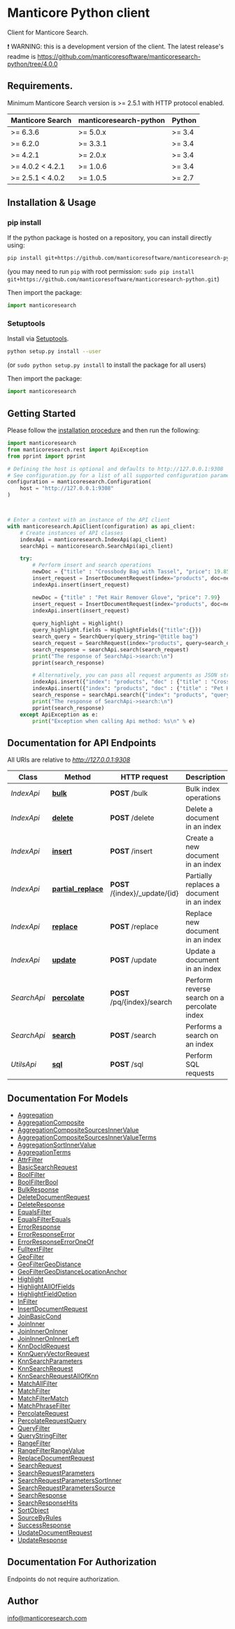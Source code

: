 # Manticore Python client

Сlient for Manticore Search.


❗ WARNING: this is a development version of the client. The latest release's readme is https://github.com/manticoresoftware/manticoresearch-python/tree/4.0.0

## Requirements.

Minimum Manticore Search version is >= 2.5.1 with HTTP protocol enabled.

| Manticore Search  | manticoresearch-python   |     Python    |
| ----------------- | ------------------------ | ------------- |
| >= 6.3.6          | >= 5.0.x                 | >= 3.4        |
| >= 6.2.0          | >= 3.3.1                 | >= 3.4        |
| >= 4.2.1          | >= 2.0.x                 | >= 3.4        |
| >= 4.0.2  < 4.2.1 | >= 1.0.6                 | >= 3.4        |
| >= 2.5.1  < 4.0.2 | >= 1.0.5                 | >= 2.7        |

## Installation & Usage
### pip install

If the python package is hosted on a repository, you can install directly using:

```sh
pip install git+https://github.com/manticoresoftware/manticoresearch-python.git
```
(you may need to run `pip` with root permission: `sudo pip install git+https://github.com/manticoresoftware/manticoresearch-python.git`)

Then import the package:
```python
import manticoresearch
```

### Setuptools

Install via [Setuptools](http://pypi.python.org/pypi/setuptools).

```sh
python setup.py install --user
```
(or `sudo python setup.py install` to install the package for all users)

Then import the package:
```python
import manticoresearch
```

## Getting Started

Please follow the [installation procedure](#installation--usage) and then run the following:

```python
import manticoresearch
from manticoresearch.rest import ApiException
from pprint import pprint

# Defining the host is optional and defaults to http://127.0.0.1:9308
# See configuration.py for a list of all supported configuration parameters.
configuration = manticoresearch.Configuration(
    host = "http://127.0.0.1:9308"
)



# Enter a context with an instance of the API client
with manticoresearch.ApiClient(configuration) as api_client:
    # Create instances of API classes
    indexApi = manticoresearch.IndexApi(api_client)
    searchApi = manticoresearch.SearchApi(api_client)

    try:
    	# Perform insert and search operations
    	newDoc = {"title" : "Crossbody Bag with Tassel", "price": 19.85}
        insert_request = InsertDocumentRequest(index="products", doc=newDoc)
        indexApi.insert(insert_request)

		newDoc = {"title" : "Pet Hair Remover Glove", "price": 7.99}
        insert_request = InsertDocumentRequest(index="products", doc=newDoc)
        indexApi.insert(insert_request)
        
        query_highlight = Highlight()
        query_highlight.fields = HighlightFields({"title":{}})
        search_query = SearchQuery(query_string="@title bag")
        search_request = SearchRequest(index="products", query=search_query, highlight=query_highlight)
        search_response = searchApi.search(search_request)    
        print("The response of SearchApi->search:\n")
        pprint(search_response)

		# Alternatively, you can pass all request arguments as JSON strings        
        indexApi.insert({"index": "products", "doc" : {"title" : "Crossbody Bag with Tassel", "price" : 19.85}})
        indexApi.insert({"index": "products", "doc" : {"title" : "Pet Hair Remover Glove", "price" : 7.99}})
        search_response = searchApi.search({"index": "products", "query": {"query_string": "@title bag"}, "highlight":{"fields":{"title":{}}}})
        print("The response of SearchApi->search:\n")
        pprint(search_response)
    except ApiException as e:
        print("Exception when calling Api method: %s\n" % e)
```

## Documentation for API Endpoints

All URIs are relative to *http://127.0.0.1:9308*

Class | Method | HTTP request | Description
------------ | ------------- | ------------- | -------------
*IndexApi* | [**bulk**](docs/IndexApi.md#bulk) | **POST** /bulk | Bulk index operations
*IndexApi* | [**delete**](docs/IndexApi.md#delete) | **POST** /delete | Delete a document in an index
*IndexApi* | [**insert**](docs/IndexApi.md#insert) | **POST** /insert | Create a new document in an index
*IndexApi* | [**partial_replace**](docs/IndexApi.md#partial_replace) | **POST** /{index}/_update/{id} | Partially replaces a document in an index
*IndexApi* | [**replace**](docs/IndexApi.md#replace) | **POST** /replace | Replace new document in an index
*IndexApi* | [**update**](docs/IndexApi.md#update) | **POST** /update | Update a document in an index
*SearchApi* | [**percolate**](docs/SearchApi.md#percolate) | **POST** /pq/{index}/search | Perform reverse search on a percolate index
*SearchApi* | [**search**](docs/SearchApi.md#search) | **POST** /search | Performs a search on an index
*UtilsApi* | [**sql**](docs/UtilsApi.md#sql) | **POST** /sql | Perform SQL requests


## Documentation For Models

 - [Aggregation](docs/Aggregation.md)
 - [AggregationComposite](docs/AggregationComposite.md)
 - [AggregationCompositeSourcesInnerValue](docs/AggregationCompositeSourcesInnerValue.md)
 - [AggregationCompositeSourcesInnerValueTerms](docs/AggregationCompositeSourcesInnerValueTerms.md)
 - [AggregationSortInnerValue](docs/AggregationSortInnerValue.md)
 - [AggregationTerms](docs/AggregationTerms.md)
 - [AttrFilter](docs/AttrFilter.md)
 - [BasicSearchRequest](docs/BasicSearchRequest.md)
 - [BoolFilter](docs/BoolFilter.md)
 - [BoolFilterBool](docs/BoolFilterBool.md)
 - [BulkResponse](docs/BulkResponse.md)
 - [DeleteDocumentRequest](docs/DeleteDocumentRequest.md)
 - [DeleteResponse](docs/DeleteResponse.md)
 - [EqualsFilter](docs/EqualsFilter.md)
 - [EqualsFilterEquals](docs/EqualsFilterEquals.md)
 - [ErrorResponse](docs/ErrorResponse.md)
 - [ErrorResponseError](docs/ErrorResponseError.md)
 - [ErrorResponseErrorOneOf](docs/ErrorResponseErrorOneOf.md)
 - [FulltextFilter](docs/FulltextFilter.md)
 - [GeoFilter](docs/GeoFilter.md)
 - [GeoFilterGeoDistance](docs/GeoFilterGeoDistance.md)
 - [GeoFilterGeoDistanceLocationAnchor](docs/GeoFilterGeoDistanceLocationAnchor.md)
 - [Highlight](docs/Highlight.md)
 - [HighlightAllOfFields](docs/HighlightAllOfFields.md)
 - [HighlightFieldOption](docs/HighlightFieldOption.md)
 - [InFilter](docs/InFilter.md)
 - [InsertDocumentRequest](docs/InsertDocumentRequest.md)
 - [JoinBasicCond](docs/JoinBasicCond.md)
 - [JoinInner](docs/JoinInner.md)
 - [JoinInnerOnInner](docs/JoinInnerOnInner.md)
 - [JoinInnerOnInnerLeft](docs/JoinInnerOnInnerLeft.md)
 - [KnnDocIdRequest](docs/KnnDocIdRequest.md)
 - [KnnQueryVectorRequest](docs/KnnQueryVectorRequest.md)
 - [KnnSearchParameters](docs/KnnSearchParameters.md)
 - [KnnSearchRequest](docs/KnnSearchRequest.md)
 - [KnnSearchRequestAllOfKnn](docs/KnnSearchRequestAllOfKnn.md)
 - [MatchAllFilter](docs/MatchAllFilter.md)
 - [MatchFilter](docs/MatchFilter.md)
 - [MatchFilterMatch](docs/MatchFilterMatch.md)
 - [MatchPhraseFilter](docs/MatchPhraseFilter.md)
 - [PercolateRequest](docs/PercolateRequest.md)
 - [PercolateRequestQuery](docs/PercolateRequestQuery.md)
 - [QueryFilter](docs/QueryFilter.md)
 - [QueryStringFilter](docs/QueryStringFilter.md)
 - [RangeFilter](docs/RangeFilter.md)
 - [RangeFilterRangeValue](docs/RangeFilterRangeValue.md)
 - [ReplaceDocumentRequest](docs/ReplaceDocumentRequest.md)
 - [SearchRequest](docs/SearchRequest.md)
 - [SearchRequestParameters](docs/SearchRequestParameters.md)
 - [SearchRequestParametersSortInner](docs/SearchRequestParametersSortInner.md)
 - [SearchRequestParametersSource](docs/SearchRequestParametersSource.md)
 - [SearchResponse](docs/SearchResponse.md)
 - [SearchResponseHits](docs/SearchResponseHits.md)
 - [SortObject](docs/SortObject.md)
 - [SourceByRules](docs/SourceByRules.md)
 - [SuccessResponse](docs/SuccessResponse.md)
 - [UpdateDocumentRequest](docs/UpdateDocumentRequest.md)
 - [UpdateResponse](docs/UpdateResponse.md)


<a id="documentation-for-authorization"></a>
## Documentation For Authorization

Endpoints do not require authorization.


## Author

info@manticoresearch.com



